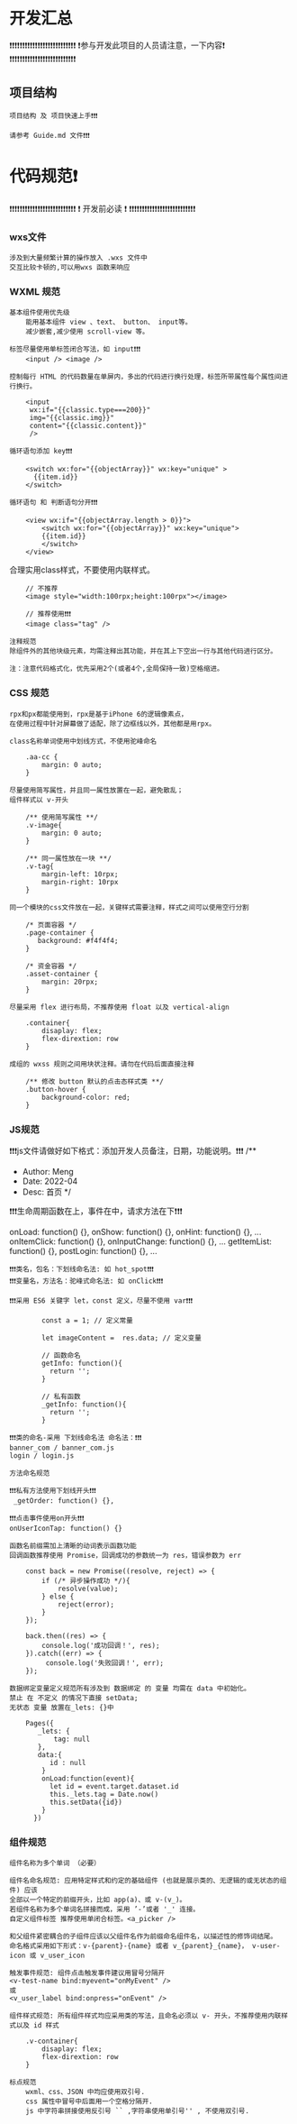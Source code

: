 
# 开发汇总 

❗️❗️❗️❗️❗️❗️❗️❗️❗️❗️❗️❗️❗️❗️❗️❗️❗️❗️❗️❗️❗️❗️❗️❗️❗️❗️
    ❗️参与开发此项目的人员请注意，一下内容❗️
❗️❗️❗️❗️❗️❗️❗️❗️❗️❗️❗️❗️❗️❗️❗️❗️❗️❗️❗️❗️❗️❗️❗️❗️❗️❗️

## 项目结构

    项目结构 及 项目快速上手❗️❗️❗️

    请参考 Guide.md 文件❗️❗️❗️


# 代码规范❗️

❗️❗️❗️❗️❗️❗️❗️❗️❗️❗️❗️❗️❗️❗️❗️❗️❗️❗️❗️❗️❗️❗️❗️❗️❗️❗️
❗️                开发前必读                ❗️
❗️❗️❗️❗️❗️❗️❗️❗️❗️❗️❗️❗️❗️❗️❗️❗️❗️❗️❗️❗️❗️❗️❗️❗️❗️❗️

### wxs文件

    涉及到大量频繁计算的操作放入 .wxs 文件中
    交互比较卡顿的,可以用wxs 函数来响应

### WXML 规范

    基本组件使用优先级
        能用基本组件 view 、text、 button、 input等。
        减少嵌套,减少使用 scroll-view 等。

    标签尽量使用单标签闭合写法，如 input❗️❗️❗️
        <input /> <image />

    控制每行 HTML 的代码数量在单屏内，多出的代码进行换行处理，标签所带属性每个属性间进行换行。
```
    <input
     wx:if="{{classic.type===200}}"
     img="{{classic.img}}"
     content="{{classic.content}}"
     />  

```  

    循环语句添加 key❗️❗️❗️
```
    <switch wx:for="{{objectArray}}" wx:key="unique" >
      {{item.id}}
    </switch>
 ```

    循环语句 和 判断语句分开❗️❗️❗️
```
    <view wx:if="{{objectArray.length > 0}}">
        <switch wx:for="{{objectArray}}" wx:key="unique">
        {{item.id}}
        </switch>
    </view>
```

   合理实用class样式，不要使用内联样式。
```
    // 不推荐    
    <image style="width:100rpx;height:100rpx"></image>  
    
    // 推荐使用❗️❗️❗️
    <image class="tag" />
```
    注释规范
    除组件外的其他块级元素，均需注释出其功能，并在其上下空出一行与其他代码进行区分。

    注：注意代码格式化，优先采用2个(或者4个,全局保持一致)空格缩进。

### CSS 规范
    rpx和px都能使用到，rpx是基于iPhone 6的逻辑像素点，
    在使用过程中针对屏幕做了适配，除了边框线以外，其他都是用rpx。

    class名称单词使用中划线方式，不使用驼峰命名
```
    .aa-cc {
        margin: 0 auto;
    }
```

    尽量使用简写属性，并且同一属性放置在一起，避免散乱；
    组件样式以 v-开头
```
    /** 使用简写属性 **/
    .v-image{
        margin: 0 auto;
    }

    /** 同一属性放在一块 **/
    .v-tag{
        margin-left: 10rpx;
        margin-right: 10rpx
    }
```

    同一个模块的css文件放在一起，关键样式需要注释，样式之间可以使用空行分割
```
    /* 页面容器 */
    .page-container {
       background: #f4f4f4;
    }

    /* 资金容器 */
    .asset-container {
        margin: 20rpx;
    }
```

    尽量采用 flex 进行布局，不推荐使用 float 以及 vertical-align
```
    .container{
        disaplay: flex;
        flex-dirextion: row
    }
```

    成组的 wxss 规则之间用块状注释。请勿在代码后面直接注释
```
    /** 修改 button 默认的点击态样式类 **/
    .button-hover {
        background-color: red;
    }
```

### JS规范

 ❗️❗️❗️js文件请做好如下格式：添加开发人员备注，日期，功能说明。❗️❗️❗️
  /** 
  * Author: Meng
  * Date: 2022-04
  * Desc: 首页
  */

  ❗️❗️❗️生命周期函数在上，事件在中，请求方法在下❗️❗️❗️

  onLoad: function() {},
  onShow: function() {},
  onHint: function() {},
  ...
  onItemClick: function() {},
  onInputChange: function() {},
  ...
  getItemList: function() {},
  postLogin: function() {},
  ...


    ❗️❗️❗️类名，包名：下划线命名法: 如 hot_spot❗️❗️❗️
    ❗️❗️❗️变量名，方法名：驼峰式命名法: 如 onClick❗️❗️❗️

    ❗️❗️❗️采用 ES6 关键字 let，const 定义，尽量不使用 var❗️❗️❗️
```
        const a = 1; // 定义常量

        let imageContent =  res.data; // 定义变量

        // 函数命名
        getInfo: function(){
          return '';
        }
        
        // 私有函数
        _getInfo: function(){
          return '';
        }
```
    ❗️❗️❗️类的命名-采用 下划线命名法 命名法：❗️❗️❗️
    banner_com / banner_com.js
    login / login.js

    方法命名规范

    ❗️❗️❗️私有方法使用下划线开头❗️❗️❗️
     _getOrder: function() {},

    ❗️❗️❗️点击事件使用on开头❗️❗️❗️
    onUserIconTap: function() {}
    
    函数名前缀需加上清晰的动词表示函数功能
    回调函数推荐使用 Promise，回调成功的参数统一为 res，错误参数为 err
```
    const back = new Promise((resolve, reject) => {
        if (/* 异步操作成功 */){
            resolve(value);
        } else {
            reject(error);
        }   
    });

    back.then((res) => {
        console.log('成功回调！', res);
    }).catch((err) => {
         console.log('失败回调！', err);
    });
```

    数据绑定变量定义规范所有涉及到 数据绑定 的 变量 均需在 data 中初始化。
    禁止 在 不定义 的情况下直接 setData;
    无状态 变量 放置在_lets: {}中
```
    Pages({
       _lets: {
           tag: null
       },
       data:{
          id : null
        }
        onLoad:function(event){
          let id = event.target.dataset.id
          this._lets.tag = Date.now()
          this.setData({id})
        }
      })
```

### 组件规范
    组件名称为多个单词 （必要）

    组件名命名规范: 应用特定样式和约定的基础组件 (也就是展示类的、无逻辑的或无状态的组件) 应该
    全部以一个特定的前缀开头，比如 app(a)、或 v-(v_)。
    若组件名称为多个单词名拼接而成，采用 ’-’或者 '_' 连接。
    自定义组件标签 推荐使用单闭合标签。<a_picker />

    和父组件紧密耦合的子组件应该以父组件名作为前缀命名组件名，以描述性的修饰词结尾。
    命名格式采用如下形式：v-{parent}-{name} 或者 v_{parent}_{name}， v-user-icon 或 v_user_icon

    触发事件规范: 组件点击触发事件建议用冒号分隔开
    <v-test-name bind:myevent="onMyEvent" /> 
    或
    <v_user_label bind:onpress="onEvent" />

    组件样式规范: 所有组件样式均应采用类的写法，且命名必须以 v- 开头，不推荐使用内联样式以及 id 样式
```
    .v-container{
        disaplay: flex;
        flex-dirextion: row
    }
```

    标点规范
        wxml、css、JSON 中均应使用双引号.
        css 属性中冒号中后面用一个空格分隔开.
        js 中字符串拼接使用反引号 `` ,字符串使用单引号'' , 不使用双引号.

